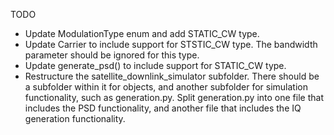 TODO

 * Update ModulationType enum and add STATIC_CW type.
 * Update Carrier to include support for STSTIC_CW type.  The bandwidth parameter should be ignored for this type.
 * Update generate_psd() to include support for STATIC_CW type.
 * Restructure the satellite_downlink_simulator subfolder.  There should be a subfolder within it for objects, and another subfolder for simulation functionality, such as generation.py.  Split generation.py into one file that includes the PSD functionality, and another file that includes the IQ generation functionality.
 